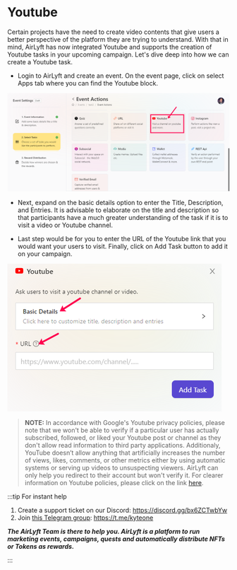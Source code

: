 # Youtube

Certain projects have the need to create video contents that give users a better perspective of the platform they are trying to understand. With that in mind, AirLyft has now integrated Youtube and supports the creation of Youtube tasks in your upcoming campaign. Let's dive deep into how we can create a Youtube task. 

- Login to AirLyft and create an event. On the event page, click on select Apps tab where you can find the Youtube block. 

![Youtube Main](../../images/YoutubeMain.png)

- Next, expand on the basic details option to enter the Title, Description, and Entries. It is advisable to elaborate on the title and description so that participants have a much greater understanding of the task if it is to visit a video or Youtube channel.

- Last step would be for you to enter the URL of the Youtube link that you would want your users to visit. Finally, click on Add Task button to add it on your campaign.

![Youtube Basic URL](../../images/YoutubeBasicURL.png)

> **NOTE:** In accordance with Google's Youtube privacy policies, please note that we won't be able to verify if a particular user has actually subscribed, followed, or liked your Youtube post or channel as they don't allow read information to third party applications. Additionaly, YouTube doesn’t allow anything that artificially increases the number of views, likes, comments, or other metrics either by using automatic systems or serving up videos to unsuspecting viewers. AirLyft can only help you redirect to their account but won't verify it. For clearer information on Youtube policies, please click on the link [here](https://support.google.com/youtube/answer/3399767?hl=en).


:::tip For instant help

1. Create a support ticket on our Discord: https://discord.gg/bx6ZCTwbYw
2. Join [this Telegram group](https://t.me/kyteone): https://t.me/kyteone

**_The AirLyft Team is there to help you. AirLyft is a platform to run marketing events, campaigns, quests and automatically distribute NFTs or Tokens as rewards._**

:::